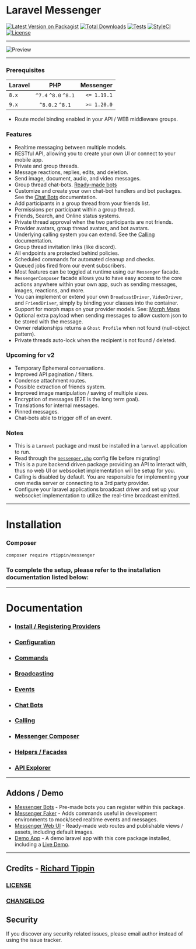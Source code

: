 # Laravel Messenger

[![Latest Version on Packagist][ico-version]][link-packagist]
[![Total Downloads][ico-downloads]][link-downloads]
[![Tests][ico-test]][link-test]
[![StyleCI][ico-styleci]][link-styleci]
[![License][ico-license]][link-license]

---

![Preview](https://raw.githubusercontent.com/RTippin/messenger/1.x/docs/images/image1.png?raw=true)

---

### Prerequisites

| Laravel |         PHP          |   Messenger |
|---------|:--------------------:|------------:|
| `8.x`   | `^7.4` `^8.0` `^8.1` | `<= 1.19.1` |
| `9.x`   |   `^8.0.2` `^8.1`    | `>= 1.20.0` |

- Route model binding enabled in your API / WEB middleware groups.

### Features
- Realtime messaging between multiple models.
- RESTful API, allowing you to create your own UI or connect to your mobile app.
- Private and group threads.
- Message reactions, replies, edits, and deletion.
- Send image, document, audio, and video messages.
- Group thread chat-bots. [Ready-made bots][link-messenger-bots]
- Customize and create your own chat-bot handlers and bot packages. See the [Chat Bots][link-chat-bots] documentation.
- Add participants in a group thread from your friends list.
- Permissions per participant within a group thread.
- Friends, Search, and Online status systems.
- Private thread approval when the two participants are not friends.
- Provider avatars, group thread avatars, and bot avatars.
- Underlying calling system you can extend. See the [Calling][link-calling] documentation.
- Group thread invitation links (like discord).
- All endpoints are protected behind policies.
- Scheduled commands for automated cleanup and checks.
- Queued jobs fired from our event subscribers.
- Most features can be toggled at runtime using our `Messenger` facade.
- `MessengerComposer` facade allows you to have easy access to the core actions anywhere within your own app, such as sending messages, images, reactions, and more.
- You can implement or extend your own `BroadcastDriver`, `VideoDriver`, and `FriendDriver`, simply by binding your classes into the container.
- Support for morph maps on your provider models. See: [Morph Maps][link-morph-maps]
- Optional extra payload when sending messages to allow custom json to be stored with the message.
- Owner relationships returns a `Ghost Profile` when not found (null-object pattern).
- Private threads auto-lock when the recipient is not found / deleted.

### Upcoming for v2
- Temporary Ephemeral conversations.
- Improved API pagination / filters.
- Condense attachment routes.
- Possible extraction of friends system.
- Improved image manipulation / saving of multiple sizes.
- Encryption of messages (E2E is the long term goal).
- Translations for internal messages.
- Pinned messages.
- Chat-bots able to trigger off of an event.

### Notes
- This is a `Laravel` package and must be installed in a `laravel` application to run.
- Read through the [`messenger.php`][link-config] config file before migrating!
- This is a pure backend driven package providing an API to interact with, thus no web UI or websocket implementation will be setup for you.
- Calling is disabled by default. You are responsible for implementing your own media server or connecting to a 3rd party provider.
- Configure your laravel applications broadcast driver and set up your websocket implementation to utilize the real-time broadcast emitted.

---

# Installation

### Composer

```bash
composer require rtippin/messenger
```

### To complete the setup, please refer to the installation documentation listed below:

---

# Documentation

- ### [Install / Registering Providers][link-installation]
- ### [Configuration][link-configuration]
- ### [Commands][link-commands]
- ### [Broadcasting][link-broadcasting]
- ### [Events][link-events]
- ### [Chat Bots][link-chat-bots]
- ### [Calling][link-calling]
- ### [Messenger Composer][link-messenger-composer]
- ### [Helpers / Facades][link-helpers]
- ### [API Explorer][link-api-explorer]

---

## Addons / Demo

- [Messenger Bots][link-messenger-bots] - Pre-made bots you can register within this package.
- [Messenger Faker][link-messenger-faker] - Adds commands useful in development environments to mock/seed realtime events and messages.
- [Messenger Web UI][link-messenger-ui] - Ready-made web routes and publishable views / assets, including default images.
- [Demo App][link-demo-source] - A demo laravel app with this core package installed, including a [Live Demo][link-live-demo].

---

## Credits - [Richard Tippin][link-author]

### [LICENSE][link-license]

### [CHANGELOG][link-changelog]

## Security

If you discover any security related issues, please email author instead of using the issue tracker.

[ico-version]: https://img.shields.io/packagist/v/rtippin/messenger.svg?style=plastic&cacheSeconds=3600
[ico-downloads]: https://img.shields.io/packagist/dt/rtippin/messenger.svg?style=plastic&cacheSeconds=3600
[ico-styleci]: https://styleci.io/repos/309521487/shield?style=plastic&cacheSeconds=3600
[ico-license]: https://img.shields.io/github/license/RTippin/messenger?style=plastic
[link-packagist]: https://packagist.org/packages/rtippin/messenger
[link-test]: https://github.com/RTippin/messenger/actions
[ico-test]: https://img.shields.io/github/workflow/status/rtippin/messenger/tests?style=plastic
[link-downloads]: https://packagist.org/packages/rtippin/messenger
[link-license]: https://packagist.org/packages/rtippin/messenger
[link-styleci]: https://styleci.io/repos/309521487
[link-author]: https://github.com/rtippin
[link-config]: https://github.com/RTippin/messenger/blob/1.x/config/messenger.php
[link-api-explorer]: https://tippindev.com/api-explorer
[link-morph-maps]: https://laravel.com/docs/8.x/eloquent-relationships#custom-polymorphic-types
[link-messenger-bots]: https://github.com/RTippin/messenger-bots
[link-messenger-faker]: https://github.com/RTippin/messenger-faker
[link-messenger-ui]: https://github.com/RTippin/messenger-ui
[link-demo-source]: https://github.com/RTippin/messenger-demo
[link-live-demo]: https://tippindev.com
[link-installation]: docs/Installation.md
[link-configuration]: docs/Configuration.md
[link-commands]: docs/Commands.md
[link-broadcasting]: docs/Broadcasting.md
[link-events]: docs/Events.md
[link-calling]: docs/Calling.md
[link-chat-bots]: docs/ChatBots.md
[link-helpers]: docs/Helpers.md
[link-messenger-composer]: docs/Composer.md
[link-changelog]: https://github.com/RTippin/messenger/blob/1.x/CHANGELOG.md
[link-license]: https://github.com/RTippin/messenger/blob/1.x/LICENSE.md
